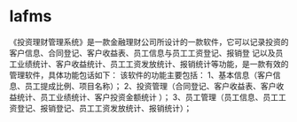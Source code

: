 # Iafms
 《投资理财管理系统》是一款金融理财公司所设计的一款软件，它可以记录投资的客户信息、合同登记、客户收益表、员工信息与员工工资登记、报销登 记以及员工业绩统计、客户收益统计、员工工资发放统计、报销统计等功能，是一款有效的管理软件，具体功能包话如下： 该软件的功能主要包括： 1、基本信息（客户信息、员工提成比例、项目名称）； 2、投资管理（合同登记、客户收益表、客户收益统计、员工业绩统计、客户投资金额统计 ）； 3、员工管理（员工信息、员工工资登记、报销登记、员工工资发放统计、报销统计）；
